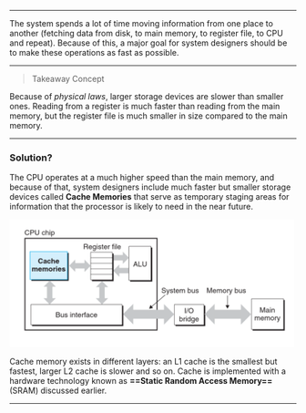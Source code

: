 _________
The system spends a lot of time moving information from one place to another (fetching data from disk, to main memory, to register file, to CPU and repeat). Because of this, a major goal for system designers should be to make these operations as fast as possible.

______
> Takeaway Concept
> 
Because of *physical laws*, larger storage devices are slower than smaller ones. Reading from a register is much faster than reading from the main memory, but the register file is much smaller in size compared to the main memory.
__________
### Solution?
The CPU operates at a much higher speed than the main memory, and because of that, system designers include much faster but smaller storage devices called **Cache Memories** that serve as temporary staging areas for information that the processor is likely to need in the near future.

<img src="images/1.4.png" width="500">

Cache memory exists in different layers: an L1 cache is the smallest but fastest, larger L2 cache is slower and so on. 
Cache is implemented with a hardware technology known as **==Static Random Access Memory==** (SRAM) discussed earlier.
________
